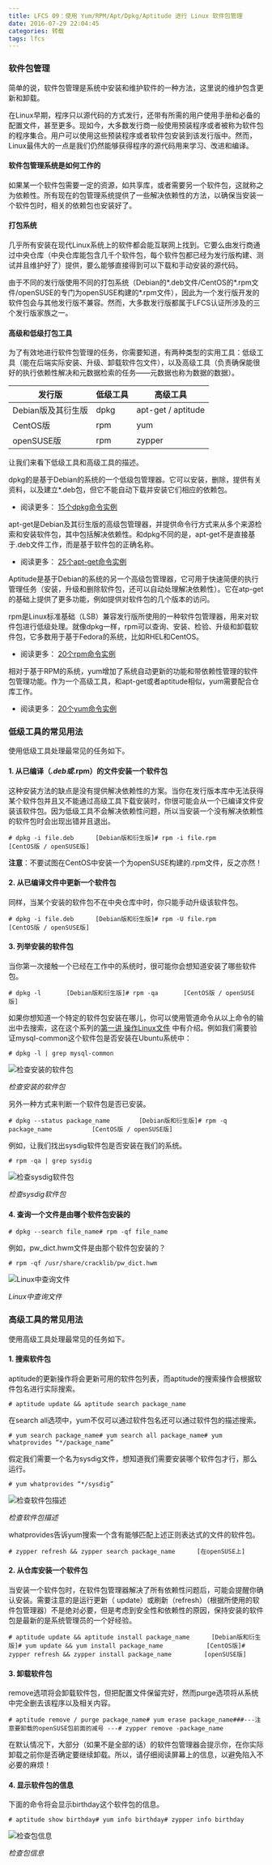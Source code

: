 ```yaml
---
title: LFCS 09：使用 Yum/RPM/Apt/Dpkg/Aptitude 进行 Linux 软件包管理
date: 2016-07-29 22:04:45
categories: 转载
tags: lfcs
---
```


### 软件包管理

简单的说，软件包管理是系统中安装和维护软件的一种方法，这里说的维护包含更新和卸载。

在Linux早期，程序只以源代码的方式发行，还带有所需的用户使用手册和必备的配置文件，甚至更多。现如今，大多数发行商一般使用预装程序或者被称为软件包的程序集合。用户可以使用这些预装程序或者软件包安装到该发行版中。然而，Linux最伟大的一点是我们仍然能够获得程序的源代码用来学习、改进和编译。

#### 软件包管理系统是如何工作的

如果某一个软件包需要一定的资源，如共享库，或者需要另一个软件包，这就称之为依赖性。所有现在的包管理系统提供了一些解决依赖性的方法，以确保当安装一个软件包时，相关的依赖包也安装好了。

#### 打包系统

几乎所有安装在现代Linux系统上的软件都会能互联网上找到。它要么由发行商通过中央仓库（中央仓库能包含几千个软件包，每个软件包都已经为发行版构建、测试并且维护好了）提供，要么能够直接得到可以下载和手动安装的源代码。

由于不同的发行版使用不同的打包系统（Debian的*.deb文件/CentOS的*.rpm文件/openSUSE的专门为openSUSE构建的*.rpm文件），因此为一个发行版开发的软件包会与其他发行版不兼容。然而，大多数发行版都属于LFCS认证所涉及的三个发行版家族之一。

#### 高级和低级打包工具

为了有效地进行软件包管理的任务，你需要知道，有两种类型的实用工具：低级工具（能在后端实际安装、升级、卸载软件包文件），以及高级工具（负责确保能很好的执行依赖性解决和元数据检索的任务——元数据也称为数据的数据）。

| 发行版          | 低级工具 | 高级工具               |
| ------------ | ---- | ------------------ |
| Debian版及其衍生版 | dpkg | apt-get / aptitude |
| CentOS版      | rpm  | yum                |
| openSUSE版    | rpm  | zypper             |

让我们来看下低级工具和高级工具的描述。

dpkg的是基于Debian的系统的一个低级包管理器。它可以安装，删除，提供有关资料，以及建立*.deb包，但它不能自动下载并安装它们相应的依赖包。

- 阅读更多： [15个dpkg命令实例](http://www.tecmint.com/dpkg-command-examples/)

apt-get是Debian及其衍生版的高级包管理器，并提供命令行方式来从多个来源检索和安装软件包，其中包括解决依赖性。和dpkg不同的是，apt-get不是直接基于.deb文件工作，而是基于软件包的正确名称。

- 阅读更多： [25个apt-get命令实例](http://www.tecmint.com/useful-basic-commands-of-apt-get-and-apt-cache-for-package-management/)

Aptitude是基于Debian的系统的另一个高级包管理器，它可用于快速简便的执行管理任务（安装，升级和删除软件包，还可以自动处理解决依赖性）。它在atp-get的基础上提供了更多功能，例如提供对软件包的几个版本的访问。

rpm是Linux标准基础（LSB）兼容发行版所使用的一种软件包管理器，用来对软件包进行低级处理。就像dpkg一样，rpm可以查询、安装、检验、升级和卸载软件包，它多数用于基于Fedora的系统，比如RHEL和CentOS。

- 阅读更多： [20个rpm命令实例](http://www.tecmint.com/20-practical-examples-of-rpm-commands-in-linux/)

相对于基于RPM的系统，yum增加了系统自动更新的功能和带依赖性管理的软件包管理功能。作为一个高级工具，和apt-get或者aptitude相似，yum需要配合仓库工作。

- 阅读更多： [20个yum命令实例](http://www.tecmint.com/20-linux-yum-yellowdog-updater-modified-commands-for-package-mangement/)

### 低级工具的常见用法

使用低级工具处理最常见的任务如下。

#### 1. 从已编译（*.deb或*.rpm）的文件安装一个软件包

这种安装方法的缺点是没有提供解决依赖性的方案。当你在发行版本库中无法获得某个软件包并且又不能通过高级工具下载安装时，你很可能会从一个已编译文件安装该软件包。因为低级工具不会解决依赖性问题，所以当安装一个没有解决依赖性的软件包时会出现出错并且退出。

```
# dpkg -i file.deb      [Debian版和衍生版]# rpm -i file.rpm       [CentOS版 / openSUSE版]
```

**注意**：不要试图在CentOS中安装一个为openSUSE构建的.rpm文件，反之亦然！

#### 2. 从已编译文件中更新一个软件包

同样，当某个安装的软件包不在中央仓库中时，你只能手动升级该软件包。

```
# dpkg -i file.deb      [Debian版和衍生版]# rpm -U file.rpm       [CentOS版 / openSUSE版]
```

#### 3. 列举安装的软件包

当你第一次接触一个已经在工作中的系统时，很可能你会想知道安装了哪些软件包。

```
# dpkg -l       [Debian版和衍生版]# rpm -qa       [CentOS版 / openSUSE版]
```

如果你想知道一个特定的软件包安装在哪儿，你可以使用管道命令从以上命令的输出中去搜索，这在这个系列的[第一讲 操作Linux文件](https://linux.cn/article-7161-1.html) 中有介绍。例如我们需要验证mysql-common这个软件包是否安装在Ubuntu系统中：

```
# dpkg -l | grep mysql-common
```

![检查安装的软件包](https://dn-linuxcn.qbox.me/data/attachment/album/201606/12/223756gbrc5wckzr9s25q2.png)

*检查安装的软件包*

另外一种方式来判断一个软件包是否已安装。

```
# dpkg --status package_name        [Debian版和衍生版]# rpm -q package_name           [CentOS版 / openSUSE版]
```

例如，让我们找出sysdig软件包是否安装在我们的系统。

```
# rpm -qa | grep sysdig
```

![检查sysdig软件包](https://dn-linuxcn.qbox.me/data/attachment/album/201606/12/223757bpi0oknbiiub0bri.png)

*检查sysdig软件包*

#### 4. 查询一个文件是由哪个软件包安装的

```
# dpkg --search file_name# rpm -qf file_name
```

例如，pw_dict.hwm文件是由那个软件包安装的？

```
# rpm -qf /usr/share/cracklib/pw_dict.hwm
```

![Linux中查询文件](https://dn-linuxcn.qbox.me/data/attachment/album/201606/12/223757syilccyc5to25crc.png)

*Linux中查询文件*

### 高级工具的常见用法

使用高级工具处理最常见的任务如下。

#### 1. 搜索软件包

aptitude的更新操作将会更新可用的软件包列表，而aptitude的搜索操作会根据软件包名进行实际搜索。

```
# aptitude update && aptitude search package_name
```

在search all选项中，yum不仅可以通过软件包名还可以通过软件包的描述搜索。

```
# yum search package_name# yum search all package_name# yum whatprovides “*/package_name”
```

假定我们需要一个名为sysdig文件，想知道我们需要安装哪个软件包才行，那么运行。

```
# yum whatprovides “*/sysdig”
```

![检查软件包描述](https://dn-linuxcn.qbox.me/data/attachment/album/201606/12/223800o9soqn1phqsqp1th.png)

*检查软件包描述*

whatprovides告诉yum搜索一个含有能够匹配上述正则表达式的文件的软件包。

```
# zypper refresh && zypper search package_name      [在openSUSE上]
```

#### 2. 从仓库安装一个软件包

当安装一个软件包时，在软件包管理器解决了所有依赖性问题后，可能会提醒你确认安装。需要注意的是运行更新（ update）或刷新（refresh）（根据所使用的软件包管理器）不是绝对必要，但是考虑到安全性和依赖性的原因，保持安装的软件包是最新的是系统管理员的一个好经验。

```
# aptitude update && aptitude install package_name      [Debian版和衍生版]# yum update && yum install package_name            [CentOS版]# zypper refresh && zypper install package_name         [openSUSE版]
```

#### 3. 卸载软件包

remove选项将会卸载软件包，但把配置文件保留完好，然而purge选项将从系统中完全删去该程序以及相关内容。

```
# aptitude remove / purge package_name# yum erase package_name###---注意要卸载的openSUSE包前面的减号 ---# zypper remove -package_name
```

在默认情况下，大部分（如果不是全部的话）的软件包管理器会提示你，在你实际卸载之前你是否确定要继续卸载。所以，请仔细阅读屏幕上的信息，以避免陷入不必要的麻烦！

#### 4. 显示软件包的信息

下面的命令将会显示birthday这个软件包的信息。

```
# aptitude show birthday# yum info birthday# zypper info birthday
```

![检查包信息](https://dn-linuxcn.qbox.me/data/attachment/album/201606/12/223802i8wzqhe4lzwlj1la.png)

*检查包信息*
